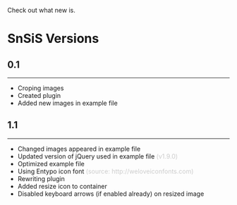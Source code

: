 Check out what new is.

<h1>SnSiS Versions</h1>
<h2>0.1</h2>
<hr>
<ul>
<li>Croping images</li>
<li>Created plugin</li>
<li>Added new images in example file</li>
</ul>

<h2>1.1</h2>
<hr>
<ul>
<li>Changed images appeared in example file</li>
<li>Updated version of jQuery used in example file <font color="#ccc">(v1.9.0)</font></li>
<li>Optimized example file</li>
<li>Using Entypo icon font <font color="#ccc">(source: http://weloveiconfonts.com)</font></li>
<li>Rewriting plugin</li>
<li>Added resize icon to container</li>
<li>Disabled keyboard arrows (if enabled already) on resized image</li>
</ul>
